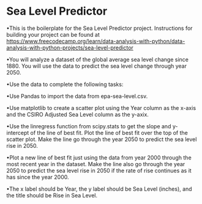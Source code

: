 # Sea Level Predictor

•This is the boilerplate for the Sea Level Predictor project. Instructions for building your project can be found at https://www.freecodecamp.org/learn/data-analysis-with-python/data-analysis-with-python-projects/sea-level-predictor


•You will analyze a dataset of the global average sea level change since 1880. You will use the data to predict the sea level change through year 2050.

•Use the data to complete the following tasks:

•Use Pandas to import the data from epa-sea-level.csv.

•Use matplotlib to create a scatter plot using the Year column as the x-axis and the CSIRO Adjusted Sea Level column as the y-axix.

•Use the linregress function from scipy.stats to get the slope and y-intercept of the line of best fit. Plot the line of best fit over the top of the scatter plot. Make the line go through the year 2050 to predict the sea level rise in 2050.

•Plot a new line of best fit just using the data from year 2000 through the most recent year in the dataset. Make the line also go through the year 2050 to predict the sea level rise in 2050 if the rate of rise continues as it has since the year 2000.

•The x label should be Year, the y label should be Sea Level (inches), and the title should be Rise in Sea Level.
